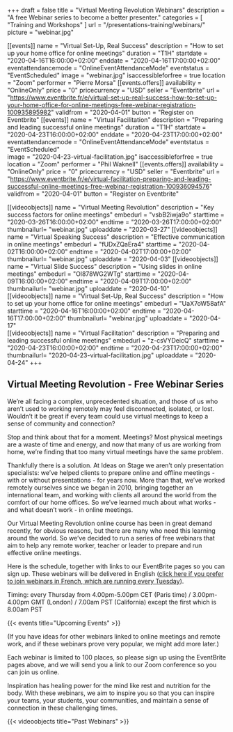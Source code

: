 +++
draft 			= false
title 			= "Virtual Meeting Revolution Webinars"
description		= "A free Webinar series to become a better presenter."
categories		= [ "Training and Workshops" ]
url	 			= "/presentations-training/webinars/"
picture			= "webinar.jpg"

[[events]]
	name		= "Virtual Set-Up, Real Success"
	description	= "How to set up your home office for online meetings"
	duration	= "T1H"
	startdate	= "2020-04-16T16:00:00+02:00"
	enddate		= "2020-04-16T17:00:00+02:00"
	eventattendancemode = "OnlineEventAttendanceMode"
	eventstatus	= "EventScheduled"
	image		= "webinar.jpg"
	isaccessibleforfree = true
	location		= "Zoom"
	performer	= "Pierre Morsa"
	[[events.offers]]
		availability = "OnlineOnly"
		price		= "0"
		pricecurrency = "USD"
		seller 		= "Eventbrite"
		url 			= "https://www.eventbrite.fr/e/virtual-set-up-real-success-how-to-set-up-your-home-office-for-online-meetings-free-webinar-registration-100935895982"
		validfrom 	= "2020-04-01"
		button 		= "Register on Eventbrite"
[[events]]
	name		= "Virtual Facilitation"
	description	= "Preparing and leading successful online meetings"
	duration	= "T1H"
	startdate	= "2020-04-23T16:00:00+02:00"
	enddate		= "2020-04-23T17:00:00+02:00"
	eventattendancemode = "OnlineEventAttendanceMode"
	eventstatus	= "EventScheduled"		
	image		= "2020-04-23-virtual-facilitation.jpg"
	isaccessibleforfree = true
	location		= "Zoom"
	performer	= "Phil Waknell"
	[[events.offers]]
		availability = "OnlineOnly"
		price 		= "0"
		pricecurrency = "USD"
		seller 		= "Eventbrite"
		url 			= "https://www.eventbrite.fr/e/virtual-facilitation-preparing-and-leading-successful-online-meetings-free-webinar-registration-100936094576"
		validfrom 	= "2020-04-01"
		button 		= "Register on Eventbrite"

[[videoobjects]]
	name		= "Virtual Meeting Revolution"
	description	= "Key success factors for online meetings"
	embedurl		= "vsbB2iwja9o"
	starttime	= "2020-03-26T16:00:00+02:00"
	endtime		= "2020-03-26T17:00:00+02:00"
	thumbnailurl= "webinar.jpg"
	uploaddate	= "2020-03-27"
[[videoobjects]]
	name		= "Virtual Speaking Success"
	description	= "Effective communication in online meetings"
	embedurl		= "fUDxZQaEra4"
	starttime	= "2020-04-02T16:00:00+02:00"
	endtime		= "2020-04-02T17:00:00+02:00"
	thumbnailurl= "webinar.jpg"
	uploaddate	= "2020-04-03"
[[videoobjects]]
	name		= "Virtual Slide Success"
	description	= "Using slides in online meetings"
	embedurl		= "Ol878WG2WTg"
	starttime	= "2020-04-09T16:00:00+02:00"
	endtime		= "2020-04-09T17:00:00+02:00"
	thumbnailurl= "webinar.jpg"
	uploaddate	= "2020-04-10"	
[[videoobjects]]
	name		= "Virtual Set-Up, Real Success"
	description	= "How to set up your home office for online meetings"
	embedurl		= "UaX7oW58afA"
	starttime	= "2020-04-16T16:00:00+02:00"
	endtime		= "2020-04-16T17:00:00+02:00"
	thumbnailurl= "webinar.jpg"
	uploaddate	= "2020-04-17"	
[[videoobjects]]
	name		= "Virtual Facilitation"
	description	= "Preparing and leading successful online meetings"
	embedurl		= "z-csVYDeicQ"
	starttime	= "2020-04-23T16:00:00+02:00"
	endtime		= "2020-04-23T17:00:00+02:00"
	thumbnailurl= "2020-04-23-virtual-facilitation.jpg"
	uploaddate	= "2020-04-24"
+++

## Virtual Meeting Revolution - Free Webinar Series

We’re all facing a complex, unprecedented situation, and those of us who aren’t used to working remotely may feel disconnected, isolated, or lost. Wouldn’t it be great if every team could use virtual meetings to keep a sense of community and connection?

Stop and think about that for a moment. Meetings? Most physical meetings are a waste of time and energy, and now that many of us are working from home, we’re finding that too many virtual meetings have the same problem.

Thankfully there is a solution. At Ideas on Stage we aren’t only presentation specialists: we’ve helped clients to prepare online and offline meetings - with or without presentations - for years now. More than that, we’ve worked remotely ourselves since we began in 2010, bringing together an international team, and working with clients all around the world from the comfort of our home offices. So we’ve learned much about what works - and what doesn’t work - in online meetings. 

Our Virtual Meeting Revolution online course has been in great demand recently, for obvious reasons, but there are many who need this learning around the world. So we’ve decided to run a series of free webinars that aim to help any remote worker, teacher or leader to prepare and run effective online meetings.

Here is the schedule, together with links to our EventBrite pages so you can sign up. These webinars will be delivered in English ([click here if you prefer to join webinars in French, which are running every Tuesday](https://www.ideasonstage.fr/formation-presentations/webinaires/)).

Timing: every Thursday from 4.00pm-5.00pm CET (Paris time) / 3.00pm-4.00pm GMT (London) / 7.00am PST (California) except the first which is 8.00am PST

{{< events title="Upcoming Events" >}}

(If you have ideas for other webinars linked to online meetings and remote work, and if these webinars prove very popular, we might add more later.) 

Each webinar is limited to 100 places, so please sign up using the EventBrite pages above, and we will send you a link to our Zoom conference so you can join us online.

Inspiration has healing power for the mind like rest and nutrition for the body. With these webinars, we aim to inspire you so that you can inspire your teams, your students, your communities, and maintain a sense of connection in these challenging times.

{{< videoobjects title="Past Webinars" >}}